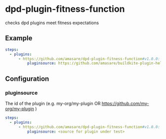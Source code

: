 # dpd-plugin-fitness-function
checks dpd plugins meet fitness expectations  

## Example

```yml
steps:
  - plugins:
      - https://github.com/amasare/dpd-plugin-fitness-function#v1.0.0:
          pluginsource: https://github.com/amasare/buildkite-plugin-hello-world
```

## Configuration

### pluginsource
The id of the plugin (e.g. my-org/my-plugin OR https://github.com/my-org/my-plugin )

```yml
steps:
  - plugins:
      - https://github.com/amasare/dpd-plugin-fitness-function#v1.0.0:
          pluginsource: <source for plugin under test>
```
